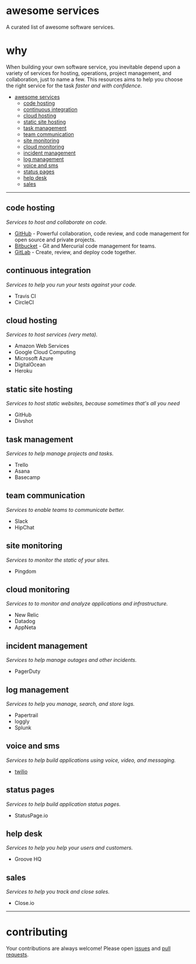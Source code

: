# awesome services

A curated list of awesome software services.

# why

When building your own software service, you inevitable depend upon a variety
of services for hosting, operations, project management, and collaboration,
just to name a few. This resources aims to help you choose the right service
for the task *faster and with confidence*.

- [awesome services](#awesome-services)
  - [code hosting](#code-hosting)
  - [continuous integration](#continuous-integration)
  - [cloud hosting](#cloud-hosting)
  - [static site hosting](#static-site-hosting)
  - [task management](#task-management)
  - [team communication](#team-communication)
  - [site monitoring](#site-monitoring)
  - [cloud monitoring](#cloud-monitoring)
  - [incident management](#incident-management)
  - [log management](#log-management)
  - [voice and sms](#voice-and-sms)
  - [status pages](#status-pages)
  - [help desk](#help-desk)
  - [sales](#sales)

---

## code hosting

*Services to host and collaborate on code.*

* [GitHub](https://github.com/) - Powerful collaboration, code review,
and code management for open source and private projects.
* [Bitbucket](https://bitbucket.org/) - Git and Mercurial code management
for teams.
* [GitLab](https://about.gitlab.com/) - Create, review, and deploy
code together.

## continuous integration

*Services to help you run your tests against your code.*

* Travis CI
* CircleCI

## cloud hosting

*Services to host services (very meta).*

* Amazon Web Services
* Google Cloud Computing
* Microsoft Azure
* DigitalOcean
* Heroku

## static site hosting

*Services to host static websites, because sometimes that's all you need*

* GitHub
* Divshot

## task management

*Services to help manage projects and tasks.*

* Trello
* Asana
* Basecamp

## team communication

*Services to enable teams to communicate better.*

* Slack
* HipChat

## site monitoring

*Services to monitor the static of your sites.*

* Pingdom

## cloud monitoring

*Services to to monitor and analyze applications and infrastructure.*

* New Relic
* Datadog
* AppNeta

## incident management

*Services to help manage outages and other incidents.*

* PagerDuty

## log management

*Services to help you manage, search, and store logs.*

* Papertrail
* loggly
* Splunk

## voice and sms

*Services to help build applications using voice, video, and messaging.*

* [twilio](https://www.twilio.com/)

## status pages

*Services to help build application status pages.*

* StatusPage.io


## help desk

*Services to help you help your users and customers.*

* Groove HQ

## sales

*Services to help you track and close sales.*

* Close.io

---

# contributing

Your contributions are always welcome! Please open
[issues](https://github.com/dicato/awesome-services/issues) and
[pull requests](https://github.com/dicato/awesome-services/pulls).
